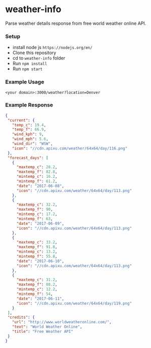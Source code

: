 # weather-info

Parse weather details response from free world weather online API.

### Setup
 * install node js
 `https://nodejs.org/en/`
 * Clone this repository
 * cd to `weather-info` folder
 * Run `npm install`
 * Run `npm start`
 
 ### Example Usage
 `<your domain>:3000/weather?location=Denver`
 
 
 ### Example Response
 ```json
{
  "current": {
    "temp_c": 19.4,
    "temp_f": 66.9,
    "wind_kph": 9,
    "wind_mph": 5.6,
    "wind_dir": "WSW",
    "icon": "//cdn.apixu.com/weather/64x64/day/116.png"
  },
  "forecast_days": [
    {
      "maxtemp_c": 28.2,
      "maxtemp_f": 82.8,
      "mintemp_c": 16.2,
      "mintemp_f": 61.2,
      "date": "2017-06-08",
      "icon": "//cdn.apixu.com/weather/64x64/day/113.png"
    },
    {
      "maxtemp_c": 32.2,
      "maxtemp_f": 90,
      "mintemp_c": 17.2,
      "mintemp_f": 63,
      "date": "2017-06-09",
      "icon": "//cdn.apixu.com/weather/64x64/day/113.png"
    },
    {
      "maxtemp_c": 33.2,
      "maxtemp_f": 91.8,
      "mintemp_c": 13.2,
      "mintemp_f": 55.8,
      "date": "2017-06-10",
      "icon": "//cdn.apixu.com/weather/64x64/day/113.png"
    },
    {
      "maxtemp_c": 31.2,
      "maxtemp_f": 88.2,
      "mintemp_c": 12.2,
      "mintemp_f": 54,
      "date": "2017-06-11",
      "icon": "//cdn.apixu.com/weather/64x64/day/119.png"
    }
  ],
  "credits": {
    "url": "http://www.worldweatheronline.com/",
    "text": "World Weather Online",
    "title": "Free Weather API"
  }
}
 ```
